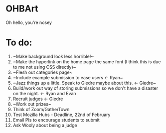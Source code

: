 # OHBArt
Oh hello, you're nosey

# To do:
1. ~Make background look less horrible!~
1. ~Make the hyperlink on the home page the same font (I think this is due to me not using CSS directly)~
2. ~Flesh out categories page~
3. ~Include example submission to ease users <- Ryan~
4. ~Jazz things up a little. Speak to Giedre maybe about this. <- Giedre~
5. Build/work out way of storing submissions so we don't have a disaster on the night. <- Ryan and Evan
6. Recruit judges <- Giedre
7. ~Work out prizes~
8. Think of Zoom/GatherTown
9. Test Mozilla Hubs - Deadline, 22nd of February
10. Email PIs to encourage students to submit
11. Ask Wooly about being a judge
